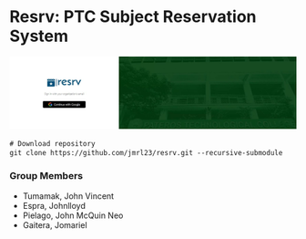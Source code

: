 # Resrv: PTC Subject Reservation System

[![Banner image](banner.jpg)](https://github.com/jmrl23/resrv)

```properties
# Download repository
git clone https://github.com/jmrl23/resrv.git --recursive-submodule
```

### Group Members

- Tumamak, John Vincent
- Espra, Johnlloyd
- Pielago, John McQuin Neo
- Gaitera, Jomariel
